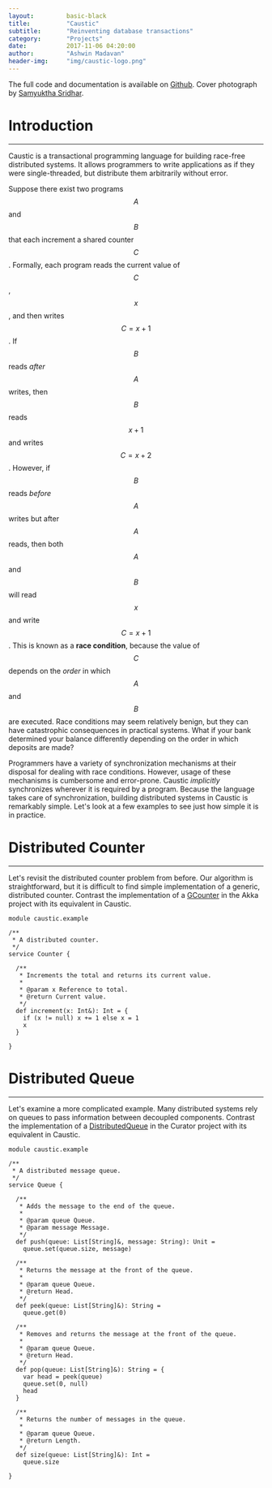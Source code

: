 ```yaml
---
layout:         basic-black
title:          "Caustic"
subtitle:       "Reinventing database transactions"
category:       "Projects"
date:           2017-11-06 04:20:00
author:         "Ashwin Madavan"
header-img:     "img/caustic-logo.png"
---
```


The full code and documentation is available on [Github][1]. Cover photograph by 
[Samyuktha Sridhar][2].

# Introduction
---
Caustic is a transactional programming language for building race-free distributed systems. It
allows programmers to write applications as if they were single-threaded, but distribute them
arbitrarily without error.

Suppose there exist two programs $$A$$ and $$B$$ that each increment a shared counter $$C$$. 
Formally, each program reads the current value of $$C$$, $$x$$, and then writes $$C = x + 1$$. If 
$$B$$ reads *after* $$A$$ writes, then $$B$$ reads $$x + 1$$ and writes $$C = x + 2$$. However, if 
$$B$$ reads *before* $$A$$ writes but after $$A$$ reads, then both $$A$$ and $$B$$ will read $$x$$ 
and write $$C = x + 1$$. This is known as a __race condition__, because the value of $$C$$ depends 
on the *order* in which $$A$$ and $$B$$ are executed. Race conditions may seem relatively benign, 
but they can have catastrophic consequences in practical systems. What if your bank determined your 
balance differently depending on the order in which deposits are made?

Programmers have a variety of synchronization mechanisms at their disposal for dealing with race 
conditions. However, usage of these mechanisms is cumbersome and error-prone. Caustic *implicitly*
synchronizes wherever it is required by a program. Because the language takes care of 
synchronization, building distributed systems in Caustic is remarkably simple. Let's look at a few
examples to see just how simple it is in practice.

# Distributed Counter
---
Let's revisit the distributed counter problem from before. Our algorithm is straightforward, but it
is difficult to find simple implementation of a generic, distributed counter. Contrast the 
implementation of a [GCounter][3] in the Akka project with its equivalent in Caustic.

```
module caustic.example

/**
 * A distributed counter.
 */
service Counter {

  /**
   * Increments the total and returns its current value.
   *
   * @param x Reference to total.
   * @return Current value.
   */
  def increment(x: Int&): Int = {
    if (x != null) x += 1 else x = 1
    x
  }

}
```

# Distributed Queue
---
Let's examine a more complicated example. Many distributed systems rely on queues to pass
information between decoupled components. Contrast the implementation of a [DistributedQueue][4] in
the Curator project with its equivalent in Caustic.

```
module caustic.example

/**
 * A distributed message queue.
 */
service Queue {

  /**
   * Adds the message to the end of the queue.
   *
   * @param queue Queue.
   * @param message Message.
   */
  def push(queue: List[String]&, message: String): Unit =
    queue.set(queue.size, message)

  /**
   * Returns the message at the front of the queue.
   *
   * @param queue Queue.
   * @return Head.
   */
  def peek(queue: List[String]&): String =
    queue.get(0)

  /**
   * Removes and returns the message at the front of the queue.
   *
   * @param queue Queue.
   * @return Head.
   */
  def pop(queue: List[String]&): String = {
    var head = peek(queue)
    queue.set(0, null)
    head
  }

  /**
   * Returns the number of messages in the queue.
   *
   * @param queue Queue.
   * @return Length.
   */
  def size(queue: List[String]&): Int =
    queue.size

}
```

[1]: https://github.com/ashwin153/caustic
[2]: https://samyusridhar.github.io/
[3]: https://git.io/vxS6u
[4]: https://git.io/vpOT
